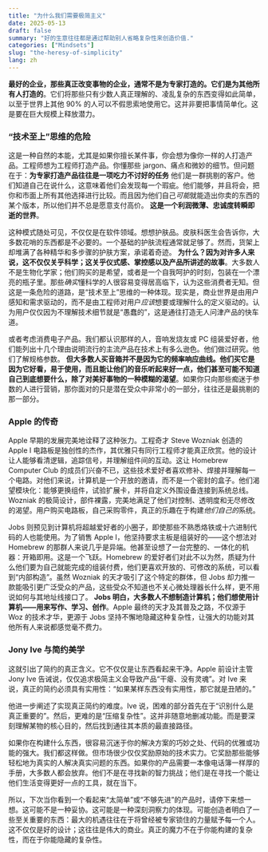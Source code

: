 ```yaml
---
title: "为什么我们需要极简主义"
date: 2025-05-13
draft: false
summary: "好的生意往往都是通过帮助别人省略复杂性来创造价值."
categories: ["Mindsets"]
slug: "the-heresy-of-simplicity"
lang: zh
---
```


**最好的企业，那些真正改变事物的企业，通常不是为专家打造的。它们是为其他所有人打造的**。它们将那些只有少数人真正理解的、凌乱复杂的东西变得如此简单，以至于世界上其他 90% 的人可以不假思索地使用它。这并非要把事情简单化。这是要在巨大规模上释放潜力。

### “技术至上”思维的危险

这是一种自然的本能，尤其是如果你擅长某件事，你会想为像你一样的人打造产品。工程师想为工程师打造产品。你懂那些 jargon、痛点和微妙的细节。但问题在于：**为专家打造产品往往是一项吃力不讨好的任务** 他们是一群挑剔的客户。他们知道自己在说什么，这意味着他们会发现每一个瑕疵。他们能够，并且将会，把你和市面上所有其他选择进行比较。而且因为他们自己*可能*就能造出你卖的东西的某个版本，所以他们并不总是愿意支付高价。 **这是一个利润微薄、忠诚度转瞬即逝的世界**。

这种模式随处可见，不仅仅是在软件领域。想想护肤品。皮肤科医生会告诉你，大多数花哨的东西都是不必要的。一个基础的护肤流程通常就足够了。然而，货架上却堆满了各种精华和多步骤的护肤方案，承诺着奇迹。 **为什么？因为对许多人来说，这不仅仅关乎科学；这关乎仪式感、掌控感以及产品所讲述的故事**。大多数人不是生物化学家；他们购买的是希望，或者是一个自我呵护的时刻，包装在一个漂亮的瓶子里。那些*确实*懂科学的人很容易变得居高临下，认为这些消费者无知。但这是一条危险的道路，是“技术至上”思维的一种体现。现实是，商业世界是由用户感知和需求驱动的，而不是由工程师对用户*应该*想要或理解什么的定义驱动的。认为用户仅仅因为不理解技术细节就是“愚蠢的”，这是通往打造无人问津产品的快车道。

或者考虑消费电子产品。我们都认识那样的人，音响发烧友或 PC 组装爱好者，他们能列出十几个理由说明流行的主流产品在技术上有多么逊色。他们做过研究。他们了解规格参数。 **但大多数人买音箱并不是因为它的频率响应曲线。他们买它是因为它好看，易于使用，而且能让他们的音乐听起来好一点，他们甚至可能不知道自己到底想要什么，除了对美好事物的一种模糊的渴望**。如果你只向那些痴迷于参数的人进行营销，那你面对的只是潜在受众中非常小的一部分，往往还是最挑剔的那一部分。

### Apple 的传奇

Apple 早期的发展完美地诠释了这种张力。工程奇才 Steve Wozniak 创造的 Apple I 电路板是独创性的杰作，其优雅只有同行工程师才能真正欣赏。他的设计让人能够看清逻辑，追踪信号，并理解组件间的互动。这让 Homebrew Computer Club 的成员们兴奋不已，这些技术爱好者喜欢修补、焊接并理解每一个电路。对他们来说，计算机是一个开放的邀请，而不是一个密封的盒子。他们渴望模块化：能够更换组件，试验扩展卡，并将自定义外围设备连接到系统总线。Wozniak 的极简设计，部件裸露，完美地满足了他们对控制、透明度和无尽修改的渴望。用户购买电路板，自己采购零件，真正的乐趣在于构建*他们自己的*系统。

Jobs 则预见到计算机将超越爱好者的小圈子，即使那些不熟悉烙铁或十六进制代码的人也能使用。为了销售 Apple I，他坚持要求主板是组装好的——这个想法对 Homebrew 的那群人来说几乎是异端。他甚至设想了一台完整的、一体化的机器：开箱即用。这是一个飞跃。Homebrew 的爱好者们对此不以为然，质疑为什么他们要为自己就能完成的组装付费，他们更喜欢开放的、可修改的系统，可以看到“内部构造”。虽然 Wozniak 的天才吸引了这个特定的群体，但 Jobs 却力推一款能吸引更广泛受众的产品，这些受众不知道也不关心微处理器长什么样，更不用说如何与其地址线接口了。 **Jobs 明白，大多数人不想制造计算机；他们想使用计算机——用来写作、学习、创作**。Apple 最终的天才及其普及之路，不仅源于 Woz 的技术才华，更源于 Jobs 坚持不懈地隐藏这种复杂性，让强大的功能对其他所有人来说都感觉毫不费力。

### Jony Ive 与简约美学

这就引出了简约的真正含义。它不仅仅是让东西看起来干净。Apple 前设计主管 Jony Ive 告诫说，仅仅追求极简主义会导致产品“干瘪、没有灵魂”。对 Ive 来说，真正的简约必须具有实用性：“如果某样东西没有实用性，那它就是丑陋的。”

他进一步阐述了实现真正简约的难度。Ive 说，困难的部分首先在于“识别什么是真正重要的”。然后，更难的是“压缩复杂性”。这并非随意地删减功能。而是要深刻理解某物的核心目的，然后找到通往其本质的最直接路径。

如果你在构建什么东西，很容易沉迷于你的解决方案的巧妙之处、代码的优雅或功能的强大。我们都这样做。但市场很少仅仅奖励原始的技术实力。它奖励那些能够轻松地为真实的人解决真实问题的东西。如果你的产品需要一本像电话簿一样厚的手册，大多数人都会放弃。他们不是在寻找新的智力挑战；他们是在寻找一个能让他们生活变得更好一点的工具，就在当下。

所以，下次当你看到一个看起来“太简单”或“不够先进”的产品时，请停下来想一想。这可能不是一种妥协。这可能是一种深刻洞察力的体现。可能创造者明白了一些至关重要的东西：最大的机遇往往在于将曾经被专家锁住的力量赋予每一个人。这不仅仅是好的设计；这往往是伟大的商业。真正的魔力不在于你能构建的复杂性，而在于你能隐藏的复杂性。
